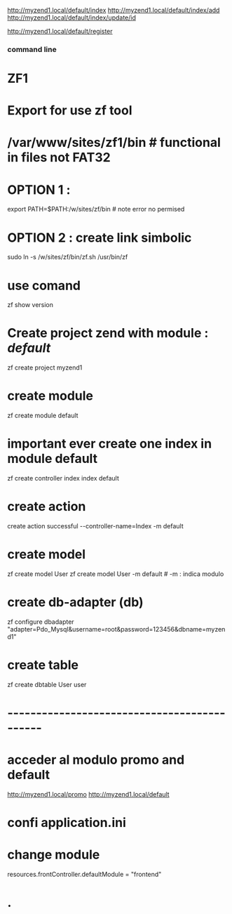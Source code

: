 
http://myzend1.local/default/index
http://myzend1.local/default/index/add
http://myzend1.local/default/index/update/id


http://myzend1.local/default/register













### command line
#  ZF1
# Export for use zf tool
# /var/www/sites/zf1/bin # functional in files not FAT32
# OPTION 1 :
export PATH=$PATH:/w/sites/zf/bin # note error no permised
# OPTION 2 : create link simbolic
sudo ln -s /w/sites/zf/bin/zf.sh /usr/bin/zf
# use comand
zf show version

# Create project zend with module : *default*
zf create project myzend1
# create module
zf create module default
# important ever create one index in module default
zf create controller index index default
# create action 
create action successful --controller-name=Index -m default

# create model
zf create model User
zf create model User -m default # -m : indica modulo
# create db-adapter (db)
zf configure dbadapter "adapter=Pdo_Mysql&username=root&password=123456&dbname=myzend1"
# create table
zf create dbtable User user

# --------------------------------------------
# acceder al modulo promo and default
http://myzend1.local/promo
http://myzend1.local/default



# confi application.ini
# change module
resources.frontController.defaultModule = "frontend"
# .
